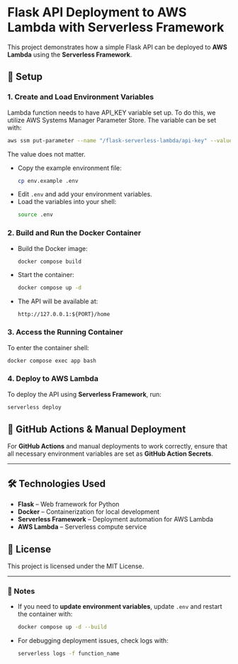 # Flask API Deployment to AWS Lambda with Serverless Framework

This project demonstrates how a simple Flask API can be deployed to **AWS Lambda** using the **Serverless Framework**.

## 🚀 Setup

### 1. Create and Load Environment Variables

Lambda function needs to have API_KEY variable set up. To do this, we utilize AWS Systems Manager Parameter Store. The variable can be set with:
```sh
aws ssm put-parameter --name "/flask-serverless-lambda/api-key" --value "your-api-key-value" --type SecureString
```
The value does not matter.
- Copy the example environment file:
  ```sh
  cp env.example .env
  ```
- Edit `.env` and add your environment variables.
- Load the variables into your shell:
  ```sh
  source .env
  ```

### 2. Build and Run the Docker Container
- Build the Docker image:
  ```sh
  docker compose build
  ```
- Start the container:
  ```sh
  docker compose up -d
  ```
- The API will be available at:
  ```
  http://127.0.0.1:${PORT}/home
  ```

### 3. Access the Running Container
To enter the container shell:
```sh
docker compose exec app bash
```

### 4. Deploy to AWS Lambda
To deploy the API using **Serverless Framework**, run:
```sh
serverless deploy
```

## 🔑 GitHub Actions & Manual Deployment
For **GitHub Actions** and manual deployments to work correctly, ensure that all necessary environment variables are set as **GitHub Action Secrets**.

---

## 🛠 Technologies Used
- **Flask** – Web framework for Python
- **Docker** – Containerization for local development
- **Serverless Framework** – Deployment automation for AWS Lambda
- **AWS Lambda** – Serverless compute service

## 📄 License
This project is licensed under the MIT License.

---

### 📌 Notes
- If you need to **update environment variables**, update `.env` and restart the container with:
  ```sh
  docker compose up -d --build
  ```
- For debugging deployment issues, check logs with:
  ```sh
  serverless logs -f function_name
  ```
